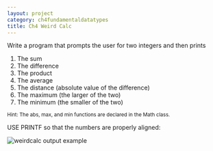 ```yaml
---
layout: project
category: ch4fundamentaldatatypes
title: Ch4 Weird Calc
---
```

Write a program that prompts the user for two integers and then prints

  1. The sum
  1. The difference
  1. The product
  1. The average
  1. The distance (absolute value of the difference)
  1. The maximum (the larger of the two)
  1. The minimum (the smaller of the two)

<small>Hint: The abs, max, and min functions are declared in the Math class.</small>

USE PRINTF so that the numbers are properly aligned:

![weirdcalc output example](/apcsa\ch4fundamentaldatatypes\weirdcalcexample.png)
